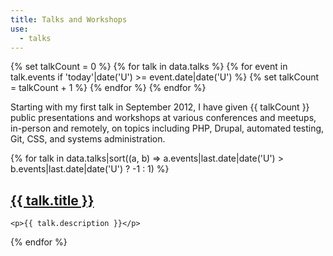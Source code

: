 ```yaml
---
title: Talks and Workshops
use:
  - talks
---
```


{% set talkCount = 0 %}
{% for talk in data.talks %}
  {% for event in talk.events if 'today'|date('U') >= event.date|date('U') %}
    {% set talkCount = talkCount + 1 %}
  {% endfor %}
{% endfor %}

Starting with my first talk in September 2012, I have given {{ talkCount }} public presentations and workshops at various conferences and meetups, in-person and remotely, on topics including PHP, Drupal, automated testing, Git, CSS, and systems administration.

{% for talk in data.talks|sort((a, b) => a.events|last.date|date('U') > b.events|last.date|date('U') ? -1 : 1) %}
  <article>
    <div class="not-prose">
      <h2 class="text-xl font-bold">
        <a class="font-bold text-blue-primary dark:text-blue-400" href="{{ talk.url|trim('/', 'right') }}">{{ talk.title }}</a>
      </h2>
    </div>

    <p>{{ talk.description }}</p>
  </article>
{% endfor %}
